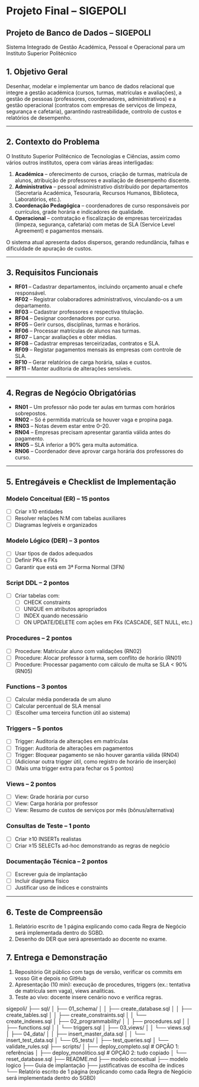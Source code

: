 # Projeto Final – SIGEPOLI  

## Projeto de Banco de Dados – SIGEPOLI
Sistema Integrado de Gestão Académica, Pessoal e Operacional para um Instituto Superior Politécnico

## 1. Objetivo Geral
Desenhar, modelar e implementar um banco de dados relacional que integre a gestão académica (cursos, turmas, matrículas e avaliações), a gestão de pessoas (professores, coordenadores, administrativos) e a gestão operacional (contratos com empresas de serviços de limpeza, segurança e cafetaria), garantindo rastreabilidade, controlo de custos e relatórios de desempenho.

---

## 2. Contexto do Problema
O Instituto Superior Politécnico de Tecnologias e Ciências, assim como vários outros institutos, opera com várias áreas interligadas:

1. **Académica** – oferecimento de cursos, criação de turmas, matrícula de alunos, atribuição de professores e avaliação de desempenho discente.
2. **Administrativa** – pessoal administrativo distribuído por departamentos (Secretaria Académica, Tesouraria, Recursos Humanos, Biblioteca, Laboratórios, etc.).
3. **Coordenação Pedagógica** – coordenadores de curso responsáveis por currículos, grade horária e indicadores de qualidade.
4. **Operacional** – contratação e fiscalização de empresas terceirizadas (limpeza, segurança, cafetaria) com metas de SLA (Service Level Agreement) e pagamentos mensais.

O sistema atual apresenta dados dispersos, gerando redundância, falhas e dificuldade de apuração de custos.

---

## 3. Requisitos Funcionais
- **RF01** – Cadastrar departamentos, incluindo orçamento anual e chefe responsável.
- **RF02** – Registrar colaboradores administrativos, vinculando-os a um departamento.
- **RF03** – Cadastrar professores e respectiva titulação.
- **RF04** – Designar coordenadores por curso.
- **RF05** – Gerir cursos, disciplinas, turmas e horários.
- **RF06** – Processar matrículas de alunos nas turmas.
- **RF07** – Lançar avaliações e obter médias.
- **RF08** – Cadastrar empresas terceirizadas, contratos e SLA.
- **RF09** – Registar pagamentos mensais às empresas com controle de SLA.
- **RF10** – Gerar relatórios de carga horária, salas e custos.
- **RF11** – Manter auditoria de alterações sensíveis.

---

## 4. Regras de Negócio Obrigatórias
- **RN01** – Um professor não pode ter aulas em turmas com horários sobrepostos.
- **RN02** – Só é permitida matrícula se houver vaga e propina paga.
- **RN03** – Notas devem estar entre 0–20.
- **RN04** – Empresas precisam apresentar garantia válida antes do pagamento.
- **RN05** – SLA inferior a 90% gera multa automática.
- **RN06** – Coordenador deve aprovar carga horária dos professores do curso.

---

## 5. Entregáveis e Checklist de Implementação

### Modelo Conceitual (ER) – 15 pontos
- [ ] Criar ≥10 entidades
- [ ] Resolver relações N:M com tabelas auxiliares
- [ ] Diagramas legíveis e organizados

### Modelo Lógico (DER) – 3 pontos
- [ ] Usar tipos de dados adequados
- [ ] Definir PKs e FKs
- [ ] Garantir que está em 3ª Forma Normal (3FN)

### Script DDL – 2 pontos
- [ ] Criar tabelas com:
  - [ ] CHECK constraints
  - [ ] UNIQUE em atributos apropriados
  - [ ] INDEX quando necessário
  - [ ] ON UPDATE/DELETE com ações em FKs (CASCADE, SET NULL, etc.)

### Procedures – 2 pontos
- [ ] Procedure: Matricular aluno com validações (RN02)
- [ ] Procedure: Alocar professor à turma, sem conflito de horário (RN01)
- [ ] Procedure: Processar pagamento com cálculo de multa se SLA < 90% (RN05)

### Functions – 3 pontos
- [ ] Calcular média ponderada de um aluno
- [ ] Calcular percentual de SLA mensal
- [ ] (Escolher uma terceira function útil ao sistema)

### Triggers – 5 pontos
- [ ] Trigger: Auditoria de alterações em matrículas
- [ ] Trigger: Auditoria de alterações em pagamentos
- [ ] Trigger: Bloquear pagamento se não houver garantia válida (RN04)
- [ ] (Adicionar outra trigger útil, como registro de horário de inserção)
- [ ] (Mais uma trigger extra para fechar os 5 pontos)

### Views – 2 pontos
- [ ] View: Grade horária por curso
- [ ] View: Carga horária por professor
- [ ] View: Resumo de custos de serviços por mês (bônus/alternativa)

### Consultas de Teste – 1 ponto
- [ ] Criar ≥10 INSERTs realistas
- [ ] Criar ≥15 SELECTs ad-hoc demonstrando as regras de negócio

### Documentação Técnica – 2 pontos
- [ ] Escrever guia de implantação
- [ ] Incluir diagrama físico
- [ ] Justificar uso de índices e constraints

---

## 6. Teste de Compreensão
1. Relatório escrito de 1 página explicando como cada Regra de Negócio será implementada dentro do SGBD.
2. Desenho do DER que será apresentado ao docente no exame.

## 7. Entrega e Demonstração
1. Repositório Git público com tags de versão, verificar os commits em vosso Git e depois no GitHub
2. Apresentação (10 min): execução de procedures, triggers (ex.: tentativa de matrícula sem vaga), views analíticas.
3. Teste ao vivo: docente insere cenário novo e verifica regras.


sigepoli/
├── sql/
│   ├── 01_schema/
│   │   ├── create_database.sql
│   │   ├── create_tables.sql
│   │   ├── create_constraints.sql
│   │   └── create_indexes.sql
│   ├── 02_programmability/
│   │   ├── procedures.sql
│   │   ├── functions.sql
│   │   └── triggers.sql
│   ├── 03_views/
│   │   └── views.sql
│   ├── 04_data/
│   │   ├── insert_master_data.sql
│   │   └── insert_test_data.sql
│   └── 05_tests/
│       ├── test_queries.sql
│       └── validate_rules.sql
├── scripts/
│   ├── deploy_completo.sql        # OPÇÃO 1: referências
│   ├── deploy_monolitico.sql      # OPÇÃO 2: tudo copiado
│   └── reset_database.sql
├── README.md
├── modelo conceitual
├── modelo logico
├── Guia de implantação
├── justificativas de escolha de índices
└── Relatório escrito de 1 página (explicando como cada Regra de Negócio será 
implementada dentro do SGBD)
